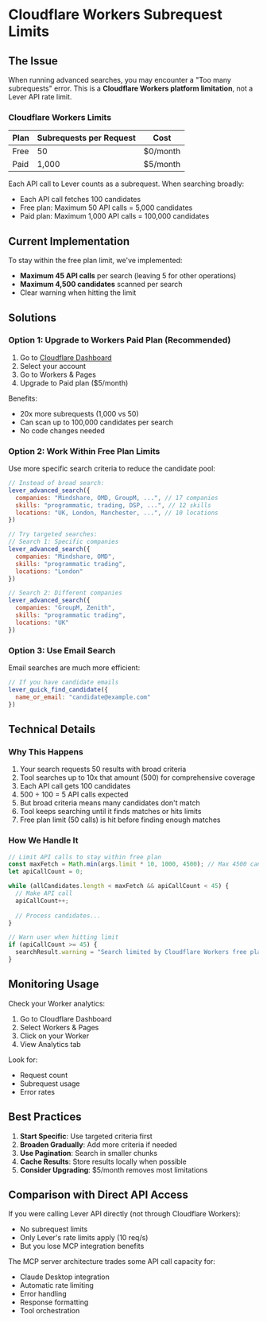 # Cloudflare Workers Subrequest Limits

## The Issue

When running advanced searches, you may encounter a "Too many subrequests" error. This is a **Cloudflare Workers platform limitation**, not a Lever API rate limit.

### Cloudflare Workers Limits

| Plan | Subrequests per Request | Cost |
|------|------------------------|------|
| Free | 50 | $0/month |
| Paid | 1,000 | $5/month |

Each API call to Lever counts as a subrequest. When searching broadly:
- Each API call fetches 100 candidates
- Free plan: Maximum 50 API calls = 5,000 candidates
- Paid plan: Maximum 1,000 API calls = 100,000 candidates

## Current Implementation

To stay within the free plan limit, we've implemented:
- **Maximum 45 API calls** per search (leaving 5 for other operations)
- **Maximum 4,500 candidates** scanned per search
- Clear warning when hitting the limit

## Solutions

### Option 1: Upgrade to Workers Paid Plan (Recommended)

1. Go to [Cloudflare Dashboard](https://dash.cloudflare.com)
2. Select your account
3. Go to Workers & Pages
4. Upgrade to Paid plan ($5/month)

Benefits:
- 20x more subrequests (1,000 vs 50)
- Can scan up to 100,000 candidates per search
- No code changes needed

### Option 2: Work Within Free Plan Limits

Use more specific search criteria to reduce the candidate pool:

```javascript
// Instead of broad search:
lever_advanced_search({
  companies: "Mindshare, OMD, GroupM, ...", // 17 companies
  skills: "programmatic, trading, DSP, ...", // 12 skills
  locations: "UK, London, Manchester, ...", // 10 locations
})

// Try targeted searches:
// Search 1: Specific companies
lever_advanced_search({
  companies: "Mindshare, OMD",
  skills: "programmatic trading",
  locations: "London"
})

// Search 2: Different companies
lever_advanced_search({
  companies: "GroupM, Zenith",  
  skills: "programmatic trading",
  locations: "UK"
})
```

### Option 3: Use Email Search

Email searches are much more efficient:

```javascript
// If you have candidate emails
lever_quick_find_candidate({
  name_or_email: "candidate@example.com"
})
```

## Technical Details

### Why This Happens

1. Your search requests 50 results with broad criteria
2. Tool searches up to 10x that amount (500) for comprehensive coverage
3. Each API call gets 100 candidates
4. 500 ÷ 100 = 5 API calls expected
5. But broad criteria means many candidates don't match
6. Tool keeps searching until it finds matches or hits limits
7. Free plan limit (50 calls) is hit before finding enough matches

### How We Handle It

```typescript
// Limit API calls to stay within free plan
const maxFetch = Math.min(args.limit * 10, 1000, 4500); // Max 4500 candidates
let apiCallCount = 0;

while (allCandidates.length < maxFetch && apiCallCount < 45) {
  // Make API call
  apiCallCount++;
  
  // Process candidates...
}

// Warn user when hitting limit
if (apiCallCount >= 45) {
  searchResult.warning = "Search limited by Cloudflare Workers free plan...";
}
```

## Monitoring Usage

Check your Worker analytics:
1. Go to Cloudflare Dashboard
2. Select Workers & Pages
3. Click on your Worker
4. View Analytics tab

Look for:
- Request count
- Subrequest usage
- Error rates

## Best Practices

1. **Start Specific**: Use targeted criteria first
2. **Broaden Gradually**: Add more criteria if needed
3. **Use Pagination**: Search in smaller chunks
4. **Cache Results**: Store results locally when possible
5. **Consider Upgrading**: $5/month removes most limitations

## Comparison with Direct API Access

If you were calling Lever API directly (not through Cloudflare Workers):
- No subrequest limits
- Only Lever's rate limits apply (10 req/s)
- But you lose MCP integration benefits

The MCP server architecture trades some API call capacity for:
- Claude Desktop integration
- Automatic rate limiting
- Error handling
- Response formatting
- Tool orchestration 